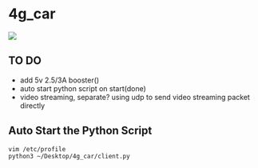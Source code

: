 # 4g_car
![](/pic1/4g_car.jpg)

## TO DO

* add 5v 2.5/3A booster()
* auto start python script on start(done)
* video streaming, separate? using udp to send video streaming packet directly

## Auto Start the Python Script
```shell
vim /etc/profile
python3 ~/Desktop/4g_car/client.py 
```
